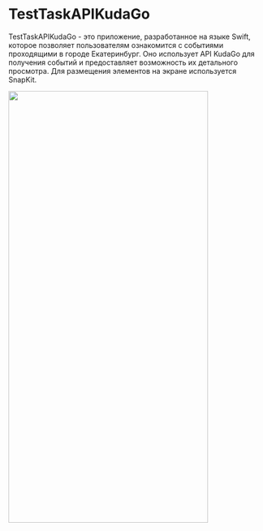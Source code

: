 # TestTaskAPIKudaGo
TestTaskAPIKudaGo - это приложение, разработанное на языке Swift, которое позволяет пользователям ознакомится с событиями проходящими в городе Екатеринбург. Оно использует API KudaGo для получения событий и предоставляет возможность их детального просмотра. Для размещения элементов на экране используется SnapKit.

<img src="https://github-production-user-asset-6210df.s3.amazonaws.com/104350118/263459169-2e5c2d28-f60a-45f9-8aad-09ac40b633a6.png" width="393" height="852">
